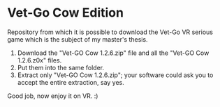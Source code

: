 # Vet-Go Cow Edition

Repository from which it is possible to download the Vet-Go VR serious game which is the subject of my master's thesis.


1. Download the "Vet-GO Cow 1.2.6.zip" file and all the "Vet-GO Cow 1.2.6.z0x" files.
2. Put them into the same folder.
3. Extract only "Vet-GO Cow 1.2.6.zip"; your software could ask you to accept the entire extraction, say yes.

Good job, now enjoy it on VR. :)
